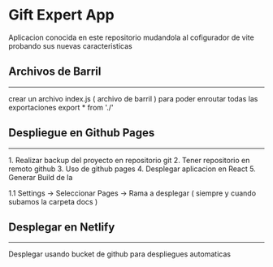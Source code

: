 #   Gift Expert App

Aplicacion conocida en este repositorio mudandola al cofigurador de vite probando sus nuevas caracteristicas


##  Archivos de Barril 
<hr>
crear un archivo index.js ( archivo de barril ) para poder enroutar todas las exportaciones
export * from './'


##  Despliegue en Github Pages
<hr>
1.  Realizar backup del proyecto en repositorio git
2.  Tener repositorio en remoto github
3.  Uso de github pages
4.  Desplegar aplicacion en React
5.  Generar Build de la 

1.1 Settings -> Seleccionar Pages -> Rama a desplegar ( siempre y cuando subamos la carpeta docs )

##  Desplegar en Netlify
<hr>
Desplegar usando bucket de github para despliegues automaticas